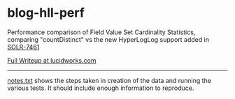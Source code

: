 blog-hll-perf
=============

Performance comparison of Field Value Set Cardinality Statistics, comparing "countDistinct" vs the new HyperLogLog support added in [SOLR-7461](https://issues.apache.org/jira/browse/SOLR-7461)


[Full Writeup at lucidworks.com](http://lucidworks.com/blog/hyperloglog-field-value-cardinality-stats/)

- - - - - - - - - - - -

[notes.txt](notes.txt) shows the steps taken in creation of the data and running the various tests.  It should include enough information to reproduce.


